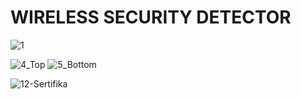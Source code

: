 # WIRELESS SECURITY DETECTOR 
![1](https://user-images.githubusercontent.com/110724459/229285808-0f0da909-0e06-4bf0-9549-e80094e25469.png)

![4_Top](https://user-images.githubusercontent.com/110724459/229286846-4bc20e61-fce9-4f4b-b99f-5edd5ff98d24.jpg)
![5_Bottom](https://user-images.githubusercontent.com/110724459/229286850-97c95cff-4583-4b6e-9ad2-28fc623f44b5.jpg)


![12-Sertifika](https://user-images.githubusercontent.com/110724459/229285843-80efd94a-28c5-4688-8cc9-99169f6cc027.jpg)

